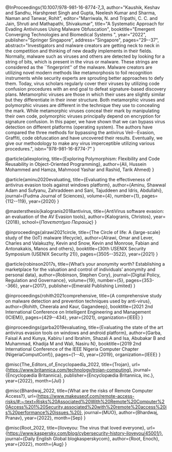 
@InProceedings{10.1007/978-981-16-8774-7_3,
author="Kaushik, Keshav
and Sandhu, Harshpreet Singh
and Gupta, Neelesh Kumar
and Sharma, Naman
and Tanwar, Rohit", 
editor="Marriwala, N.
and Tripathi, C. C.
and Jain, Shruti
and Mathapathi, Shivakumar",
title="A Systematic Approach for Evading Antiviruses Using Malware Obfuscation",
booktitle="Emergent Converging Technologies and Biomedical Systems ",
year="2022",
publisher="Springer Singapore",
address="Singapore",
pages="29--37",
abstract="Investigators and malware creators are getting neck to neck in the competition and thinking of new deadly implements in their fields. Normally, malware such as viruses and others are detected by looking for a string of bits, which is present in the virus or malware. These strings are considered as the ``fingerprint'' of the malware. Malware creators are utilizing novel modern methods like metamorphosis to foil recognition instruments while security experts are sprouting better approaches to defy them. Today, virus scholars regularly cover their viruses by utilizing code confusion procedures with an end goal to defeat signature-based discovery plans. Metamorphic viruses are those in which their uses are slightly similar but they differentiate in their inner structure. Both metamorphic viruses and polymorphic viruses are different in the technique they use to concealing the mark. While metamorphic viruses conceal their mark by manipulating their own code, polymorphic viruses principally depend on encryption for signature confusion. In this paper, we have shown that we can bypass virus detection on different platforms (operating system). The authors have compared the three methods for bypassing the antivirus Veil--Evasion, Graffiti, code obfuscation and have uncovered their results. Eventually, we give our methodology to make any virus imperceptible utilizing various procedures.",
isbn="978-981-16-8774-7"
}

@article{aliexploring,
  title={Exploring Polymorphism: Flexibility and Code Reusability in Object-Oriented Programming},
  author={Ali, Hussein Mohammed and Hamza, Mahmood Yashar and Rashid, Tarik Ahmed}
}

@article{aminu2020evaluating,
  title={Evaluating the effectiveness of antivirus evasion tools against windows platform},
  author={Aminu, Shawwal Adam and Sufyanu, Zahraddeen and Sani, Tajuddeen and Idris, Abdullahi},
  journal={Fudma Journal of Sciences},
  volume={4},
  number={1},
  pages={112--119},
  year={2020}
}

@mastersthesis{kalogranis2018antivirus,
  title={AntiVirus software evasion: an evaluation of the AV Evasion tools},
  author={Kalogranis, Christos},
  year={2018},
  school={$\Pi$$\alpha$$\nu$$\varepsilon$$\pi$$\iota$$\sigma$$\tau$$\acute{\eta}$$\mu$$\iota$o $\Pi$$\varepsilon$$\iota$$\rho$$\alpha$$\iota$$\acute{\omega}$$\varsigma$}
}

@inproceedings{alrawi2021circle,
  title={The Circle of life: A $\{$large-scale$\}$ study of the $\{$IoT$\}$ malware lifecycle},
  author={Alrawi, Omar and Lever, Charles and Valakuzhy, Kevin and Snow, Kevin and Monrose, Fabian and Antonakakis, Manos and others},
  booktitle={30th USENIX Security Symposium (USENIX Security 21)},
  pages={3505--3522},
  year={2021}
}

@article{robinson2017s,
  title={What’s your anonymity worth? Establishing a marketplace for the valuation and control of individuals’ anonymity and personal data},
  author={Robinson, Stephen Cory},
  journal={Digital Policy, Regulation and Governance},
  volume={19},
  number={5},
  pages={353--366},
  year={2017},
  publisher={Emerald Publishing Limited}
}

@inproceedings{rohith2021comprehensive,
  title={A comprehensive study on malware detection and prevention techniques used by anti-virus},
  author={Rohith, Cheerala and Kaur, Gagandeep},
  booktitle={2021 2nd International Conference on Intelligent Engineering and Management (ICIEM)},
  pages={429--434},
  year={2021},
  organization={IEEE}
}

@inproceedings{garba2019evaluating,
  title={Evaluating the state of the art antivirus evasion tools on windows and android platform},
  author={Garba, Faisal A and Kunya, Kabiru I and Ibrahim, Shazali A and Isa, Abubakar B and Muhammad, Khadija M and Wali, Nasiru N},
  booktitle={2019 2nd International Conference of the IEEE Nigeria Computer Chapter (NigeriaComputConf)},
  pages={1--4},
  year={2019},
  organization={IEEE}
}

@misc{The_Editors_of_Encyclopaedia_2022, 
 title={Trojan}, 
 url={https://www.britannica.com/technology/trojan-computing}, 
 journal={Encyclopædia Britannica}, 
 publisher={Encyclopædia Britannica, inc.}, 
 year={2022}, 
 month={Jul}
}

@misc{Bhardwaj_2022, 
 title={What are the risks of Remote Computer Access?}, 
 url={https://www.makeuseof.com/remote-access-risks/#:~:text=Risks%20Associated%20With%20Remote%20Computer%20Access%201%20Security,associated%20with%20remote%20access%20is%20performance%20issues.%20}, journal={MUO}, 
 author={Bhardwaj, Pranav}, 
 year={2022}, 
 month={Sep}
}

@misc{Root_2022, 
 title={Iloveyou: The virus that loved everyone}, 
 url={https://www.kaspersky.com/blog/cybersecurity-history-iloveyou/45001/}, 
 journal={Daily English Global blogkasperskycom}, 
 author={Root, Enoch}, 
 year={2022}, 
 month={Aug}
}